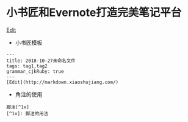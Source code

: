 # 小书匠和Evernote打造完美笔记平台

[Edit](http://markdown.xiaoshujiang.com/)

* 小书匠模板

```
---
title: 2018-10-27未命名文件 
tags: tag1,tag2
grammar_cjkRuby: true
---
[Edit](http://markdown.xiaoshujiang.com/)
```

* 角注的使用

```
脚注[^1x]
[^1x]: 脚注的用法
```

